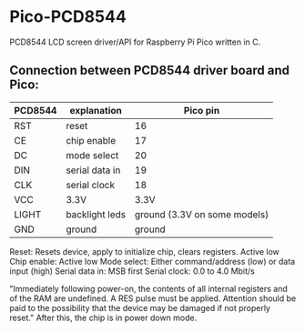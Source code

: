# Pico-PCD8544

PCD8544 LCD screen driver/API for Raspberry Pi Pico written in C.


## Connection between PCD8544 driver board and Pico:

| PCD8544 | explanation  | Pico pin |
| ------- | ------------ | -------- |
| RST   | reset          | 16 |
| CE    | chip enable    | 17 |
| DC    | mode select    | 20 |
| DIN   | serial data in | 19 |
| CLK   | serial clock   | 18 |
| VCC   | 3.3V           | 3.3V |
| LIGHT | backlight leds | ground (3.3V on some models) |
| GND   | ground         | ground |

Reset: Resets device, apply to initialize chip, clears registers. Active low
Chip enable: Active low
Mode select: Either command/address (low) or data input (high)
Serial data in: MSB first
Serial clock: 0.0 to 4.0 Mbit/s

"Immediately following power-on, the contents of all internal
registers and of the RAM are undefined. A RES pulse
must be applied. Attention should be paid to the
possibility that the device may be damaged if not properly
reset."
After this, the chip is in power down mode.